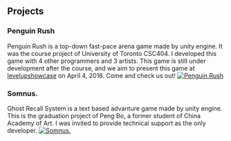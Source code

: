 ## Projects

### Penguin Rush
Penguin Rush is a top-down fast-pace arena game made by unity engine. It was the course project of University of Toronto CSC404. I developed this game with 4 other programmers and 3 artists. This game is still under development after the course, and we aim to present this game at [levelupshowcase](https://levelupshowcase.com/) on April 4, 2018. Come and check us out!
[![Penguin Rush](http://img.youtube.com/vi/o4CNXGsTZmU&t=1/0.jpg)](http://www.youtube.com/watch?v=o4CNXGsTZmU&t=1)

### Somnus.
Ghost Recall System is a text based advanture game made by unity engine. This is the graduation project of Peng Bo, a former student of China Academy of Art. I was invited to provide technical support as the only developer.
[![Somnus.](http://img.youtube.com/vi/wZkR39QxpRU&t=1/0.jpg)](http://www.youtube.com/watch?v=wZkR39QxpRU&t=1)

